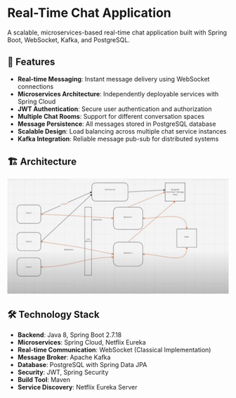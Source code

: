 # Real-Time Chat Application

A scalable, microservices-based real-time chat application built with Spring Boot, WebSocket, Kafka, and PostgreSQL.

## 🚀 Features

- **Real-time Messaging**: Instant message delivery using WebSocket connections
- **Microservices Architecture**: Independently deployable services with Spring Cloud
- **JWT Authentication**: Secure user authentication and authorization
- **Multiple Chat Rooms**: Support for different conversation spaces
- **Message Persistence**: All messages stored in PostgreSQL database
- **Scalable Design**: Load balancing across multiple chat service instances
- **Kafka Integration**: Reliable message pub-sub for distributed systems

## 🏗️ Architecture

![Hustle-Architecture](./Hustle-Architecture.png)

## 🛠️ Technology Stack

- **Backend**: Java 8, Spring Boot 2.7.18
- **Microservices**: Spring Cloud, Netflix Eureka
- **Real-time Communication**: WebSocket (Classical Implementation)
- **Message Broker**: Apache Kafka
- **Database**: PostgreSQL with Spring Data JPA
- **Security**: JWT, Spring Security
- **Build Tool**: Maven
- **Service Discovery**: Netflix Eureka Server
